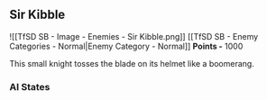 ## Sir Kibble
![[TfSD SB - Image - Enemies - Sir Kibble.png]]
[[TfSD SB - Enemy Categories - Normal|Enemy Category - Normal]]
**Points -** 1000

This small knight tosses the blade on its helmet like a boomerang.
### AI States